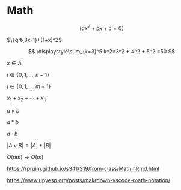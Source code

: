 # Math


$$(ax^2 + bx + c = 0)$$

$\sqrt{3x-1}+(1+x)^2$


$$
\displaystyle\sum_{k=3}^5 k^2=3^2 + 4^2 + 5^2 =50
$$

$x \in A$

$i \in \{0,1,...,n-1\}$

$j \in \{0,1,...,m-1\}$

$x_{1} + x_{2} + \cdots + x_{n}$

$a \times b$

$a \ast b$

$a \cdot b$

$|A \times B| = |A| \ast |B|$

$O(nm) \rightarrow O(m)$

https://rpruim.github.io/s341/S19/from-class/MathinRmd.html

https://www.upyesp.org/posts/makrdown-vscode-math-notation/


